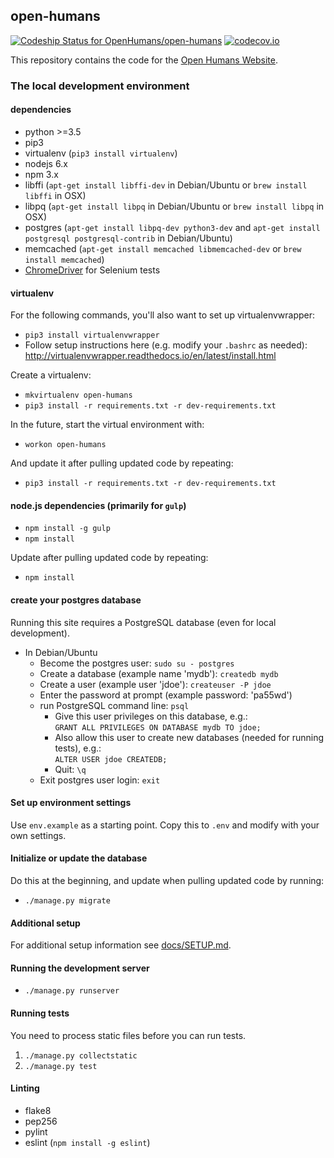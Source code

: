 ## open-humans

[![Codeship Status for OpenHumans/open-humans](https://codeship.com/projects/6f9dcd90-1b67-0132-e696-7e09bcd93b6c/status)](https://codeship.com/projects/34928)
[![codecov.io](https://codecov.io/github/OpenHumans/open-humans/coverage.svg?branch=master)](https://codecov.io/github/OpenHumans/open-humans?branch=master)

This repository contains the code for the [Open Humans
Website](http://openhumans.org/).

### The local development environment

#### dependencies

- python >=3.5
- pip3
- virtualenv (`pip3 install virtualenv`)
- nodejs 6.x
- npm 3.x
- libffi (`apt-get install libffi-dev` in Debian/Ubuntu or `brew install libffi` in OSX)
- libpq (`apt-get install libpq` in Debian/Ubuntu or `brew install libpq` in OSX)
- postgres (`apt-get install libpq-dev python3-dev` and
  `apt-get install postgresql postgresql-contrib` in Debian/Ubuntu)
- memcached (`apt-get install memcached libmemcached-dev` or `brew install memcached`)
- [ChromeDriver](https://sites.google.com/a/chromium.org/chromedriver/) for
  Selenium tests

[live-reload]: https://chrome.google.com/webstore/detail/livereload/jnihajbhpnppcggbcgedagnkighmdlei

#### virtualenv

For the following commands, you'll also want to set up virtualenvwrapper:
- `pip3 install virtualenvwrapper`
- Follow setup instructions here (e.g. modify your `.bashrc` as needed): http://virtualenvwrapper.readthedocs.io/en/latest/install.html

Create a virtualenv:
- `mkvirtualenv open-humans`
- `pip3 install -r requirements.txt -r dev-requirements.txt`

In the future, start the virtual environment with:
- `workon open-humans`

And update it after pulling updated code by repeating:
- `pip3 install -r requirements.txt -r dev-requirements.txt`

#### node.js dependencies (primarily for `gulp`)

- `npm install -g gulp`
- `npm install`

Update after pulling updated code by repeating:
- `npm install`

#### create your postgres database

Running this site requires a PostgreSQL database (even for local development).

- In Debian/Ubuntu
  - Become the postgres user: `sudo su - postgres`
  - Create a database (example name 'mydb'): `createdb mydb`
  - Create a user (example user 'jdoe'): `createuser -P jdoe`
  - Enter the password at prompt (example password: 'pa55wd')
  - run PostgreSQL command line: `psql`
    - Give this user privileges on this database, e.g.:<br>
      `GRANT ALL PRIVILEGES ON DATABASE mydb TO jdoe;`
    - Also allow this user to create new databases (needed for running tests),
      e.g.:<br>
      `ALTER USER jdoe CREATEDB;`
    - Quit: `\q`
  - Exit postgres user login: `exit`

#### Set up environment settings

Use `env.example` as a starting point. Copy this to `.env` and modify with your
own settings.

#### Initialize or update the database

Do this at the beginning, and update when pulling updated code by running:

- `./manage.py migrate`

#### Additional setup

For additional setup information see [docs/SETUP.md](docs/SETUP.md).

#### Running the development server

- `./manage.py runserver`

#### Running tests

You need to process static files before you can run tests.

1. `./manage.py collectstatic`
2. `./manage.py test`

#### Linting

- flake8
- pep256
- pylint
- eslint (`npm install -g eslint`)
